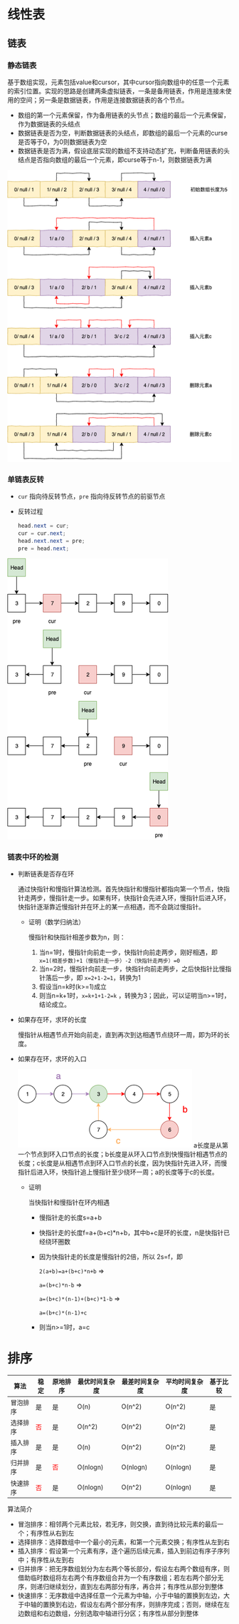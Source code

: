 # 线性表

## 链表

### 静态链表

基于数组实现，元素包括value和cursor，其中cursor指向数组中的任意一个元素的索引位置。实现的思路是创建两条虚拟链表，一条是备用链表，作用是连接未使用的空间；另一条是数据链表，作用是连接数据链表的各个节点。

- 数组的第一个元素保留，作为备用链表的头节点；数组的最后一个元素保留，作为数据链表的头结点
- 数据链表是否为空，判断数据链表的头结点，即数组的最后一个元素的curse是否等于0，为0则数据链表为空
- 数据链表是否为满，假设底层实现的数组不支持动态扩充，判断备用链表的头结点是否指向数组的最后一个元素，即curse等于n-1，则数据链表为满



![linear_linkedlist_static](数据结构和算法.assets/linear_linkedlist_static.png)



### 单链表反转

- `cur` 指向待反转节点，`pre` 指向待反转节点的前驱节点

- 反转过程

  ```java
  head.next = cur;
  cur = cur.next;
  head.next.next = pre;
  pre = head.next;
  ```

  

![linear_linkedlist_reverse](数据结构和算法.assets/linear_linkedlist_reverse.png)

### 链表中环的检测

- 判断链表是否存在环

  通过快指针和慢指针算法检测。首先快指针和慢指针都指向第一个节点，快指针走两步，慢指针走一步。如果有环，快指针会先进入环，慢指针后进入环，快指针逐渐靠近慢指针并在环上的某一点相遇，而不会跳过慢指针。

  - 证明（数学归纳法）

    慢指针和快指针相差步数为n，则：

    1. 当n=1时，慢指针向前走一步，快指针向前走两步，刚好相遇，即 `x=1(相差步数)+1（慢指针走一步）-2（快指针走两步）=0`
    2. 当n=2时，慢指针向前走一步，快指针向前走两步，之后快指针比慢指针落后一步，即 `x=2+1-2=1`，转换为1
    3. 假设当n=k时(k>=1)成立
    4. 则当n=k+1时，`x=k+1+1-2=k` ，转换为3；因此，可以证明当n>=1时，结论成立。



- 如果存在环，求环的长度

  慢指针从相遇节点开始向前走，直到再次到达相遇节点绕环一周，即为环的长度。



- 如果存在环，求环的入口

  ![linear_linkedlist_entry_of_ring](数据结构和算法.assets/linear_linkedlist_entry_of_ring.png)
  a长度是从第一个节点到环入口节点的长度；b长度是从环入口节点到快慢指针相遇节点的长度；c长度是从相遇节点到环入口节点的长度，因为快指针先进入环，而慢指针后进入环，快指针追上慢指针至少绕环一周；a的长度等于c的长度。

  - 证明

    当快指针和慢指针在环内相遇

    - 慢指针走的长度s=a+b

    - 快指针走的长度f=a+(b+c)*n+b，其中b+c是环的长度，n是快指针已经绕环圈数

    - 因为快指针走的长度是慢指针的2倍，所以 2s=f，即 

      `2(a+b)=a+(b+c)*n+b`  =>

      `a=(b+c)*n-b`  =>

      `a=(b+c)*(n-1)+(b+c)*1-b`  =>

      `a=(b+c)*(n-1)+c`

    - 则当n>=1时，a=c



# 排序

| 算法     | 稳定                      | 原地排序                  | 最优时间复杂度 | 最差时间复杂度 | 平均时间复杂度 | 基于比较 |
| -------- | ------------------------- | ------------------------- | -------------- | -------------- | -------------- | -------- |
| 冒泡排序 | 是                        | 是                        | O(n)           | O(n^2)         | O(n^2)         | 是       |
| 选择排序 | <font color=red>否</font> | 是                        | O(n^2)         | O(n^2)         | O(n^2)         | 是       |
| 插入排序 | 是                        | 是                        | O(n)           | O(n^2)         | O(n^2)         | 是       |
| 归并排序 | 是                        | <font color=red>否</font> | O(nlogn)       | O(nlogn)       | O(nlogn)       | 是       |
| 快速排序 | <font color=red>否</font> | 是                        | O(nlogn)       | O(n^2)         | O(nlogn)       | 是       |

算法简介

- 冒泡排序：相邻两个元素比较，若无序，则交换，直到待比较元素的最后一个；有序性从右到左
- 选择排序：选择数组中一个最小的元素，和第一个元素交换；有序性从左到右
- 插入排序：假设第一个元素有序，逐个遍历后续元素，插入到前边有序子序列中；有序性从左到右
- 归并排序：把无序数组划分为左右两个等长部分，假设左右两个数组有序，则借助临时数组将左右两个有序数组合并为一个有序数组；若左右两个部分无序，则递归继续划分，直到左右两部分有序，再合并；有序性从部分到整体
- 快速排序：无序数组中选择任意一个元素为中轴，小于中轴的置换到左边，大于中轴的置换到右边，假设左右两个部分有序，则排序完成；否则，继续在左边数组和右边数组，分别选取中轴进行分区；有序性从部分到整体